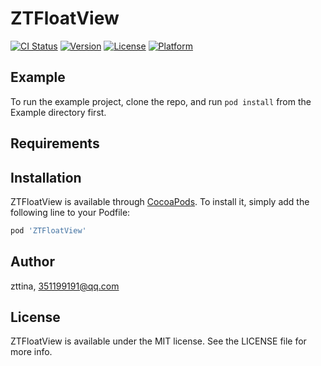 # ZTFloatView

[![CI Status](https://img.shields.io/travis/zttina/ZTFloatView.svg?style=flat)](https://travis-ci.org/zttina/ZTFloatView)
[![Version](https://img.shields.io/cocoapods/v/ZTFloatView.svg?style=flat)](https://cocoapods.org/pods/ZTFloatView)
[![License](https://img.shields.io/cocoapods/l/ZTFloatView.svg?style=flat)](https://cocoapods.org/pods/ZTFloatView)
[![Platform](https://img.shields.io/cocoapods/p/ZTFloatView.svg?style=flat)](https://cocoapods.org/pods/ZTFloatView)

## Example

To run the example project, clone the repo, and run `pod install` from the Example directory first.

## Requirements

## Installation

ZTFloatView is available through [CocoaPods](https://cocoapods.org). To install
it, simply add the following line to your Podfile:

```ruby
pod 'ZTFloatView'
```

## Author

zttina, 351199191@qq.com

## License

ZTFloatView is available under the MIT license. See the LICENSE file for more info.
